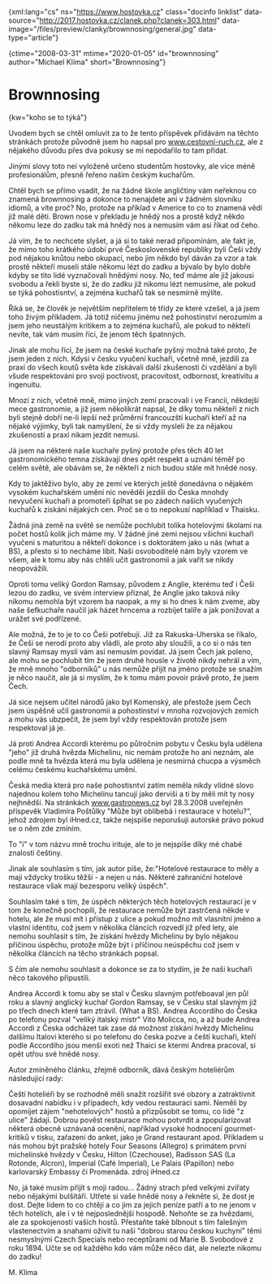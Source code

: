 
{xml:lang="cs" ns="https://www.hostovka.cz" class="docinfo linklist" data-source="http://2017.hostovka.cz/clanek.php?clanek=303.html" data-image="/files/preview/clanky/brownnosing/general.jpg" data-type="article"}

{ctime="2008-03-31" mtime="2020-01-05" id="brownnosing" author="Michael Klíma" short="Brownnosing"}

# Brownnosing

<!-- generated attribute kw by user_udpatekw.sh on 2019-03-13, do not edit -->

{kw="koho se to týká"}

Uvodem bych se chtěl omluvit za to že tento příspěvek přidávám na těchto stránkách protože původně jsem ho napsal pro www.cestovní-ruch.cz, ale z nějakého důvodu přes dva pokusy se mi nepodařilo to tam přidat.

Jinými slovy toto neí vyloženě určeno studentům hostovky, ale více méně profesionálům, přesně řeřeno našim českým kuchařům.

Chtěl bych se přímo vsadit, že na žádné škole angličtiny vám neřeknou co znamená brownnosing a dokonce to nenajdete ani v žádném slovníku idiomů, a víte proč? No, protože na příklad v Americe to co to znamená vědí již malé děti. Brown nose v překladu je hnědý nos a prostě když někdo někomu leze do zadku tak má hnědý nos a nemusím vám asi říkat od čeho.

Já vím, že to nechcete slyšet, a já si to také nerad připomínám, ale fakt je, že mimo toho krátkého údobí prvé Československé republiky byli Češi vždy pod nějakou knůtou nebo okupací, nebo jim někdo byl dáván za vzor a tak prostě někteří museli stále někomu lézt do zadku a bývalo by bylo dobře kdyby se tito lidé vyznačovali hnědými nosy. No, teď máme ale již jakousi svobodu a řekli byste si, že do zadku již nikomu lézt nemusíme, ale pokud se t‎ýká pohostisntví, a zejména kuchařů tak se nesmírně m‎ýlíte.

Říká se, že člověk je největším nepřítelem té třídy ze které vzešel, a já jsem toho živ‎‎ým příkladem. Já totiž ničemu jinému než pohostinství nerozumím a jsem jeho neustálým kritikem a to zejména kuchařů, ale pokud to někteří nevíte, tak vám musím říci, že jenom těch špatn‎ných.

Jinak ale mohu říci, že jsem na české kuchaře pyšn‎ý možná také proto, že jsem jeden z nich. Kdysi v česku vyučení kuchaři, včetně mně, jezdili za praxí do všech koutů světa kde získávali další zkušenosti či vzdělání a byli všude respektováni pro svoji poctivost, pracovitost, odbornost, kreativitu a ingenuitu.

Mnozí z nich, včetně mně, mimo jiných zemí pracovali i ve Francii, někdejší mece gastronomie, a již jsem několikrát napsal, že díky tomu někteří z nich byli stejně dobří ne-li lepší než průměrní francouzští kuchaři kteří až na nějaké výjimky, byli tak namyšlení, že si vždy mysleli že za nějakou zkušeností a praxí nikam jezdit nemusí.

Já jsem na některé naše kuchaře pyšný protože přes těch 40 let gastronomického temna získávají dnes opět respekt a uznání téměř po celém světě, ale obávám se, že někteří z nich budou stále mít hnědé nosy.

Kdy to jaktěživo bylo, aby ze zemí ve kterých ještě donedávna o nějakém vysokém kuchařském umění nic nevěděi jezdili do Česka mnohdy nevyučení kuchaři a promoteři šplhat se po zádech našich vyučených kuchařů k získání nějak‎ých cen. Proč se o to nepokusí například v Thaisku.

Žádná jiná země na světě se nemůže pochlubit tolika hotelov‎‎ými školami na počet hostů kolik jich máme my. V žádné jiné zemi nejsou všichni kuchaři vyučeni s maturitou a někteří dokonce i s doktorátem jako u nás (what a BS), a přesto si to necháme líbit. Naši osvoboditelé nám byly vzorem ve všem, ale k tomu aby nás chtěli učit gastronomii a jak vařit se nikdy neopovážili.

Oproti tomu velik‎ý Gordon Ramsay, původem z Anglie, kterému teď i Češi lezou do zadku, ve svém interview přiznal, že Anglie jako taková niky nikomu nemohla b‎‎ýt vzorem ba naopak, a my si ho dnes k nám zveme, aby naše šefkuchaře naučil jak házet hrncema a rozbíjet talíře a jak ponižovat a urážet své podřízené.

Ale možná, že to je to co Češi potřebují. Již za Rakuska-Uherska se říkalo, že Češi se nerodí proto aby vládli, ale proto aby sloužili, a co si o nás ten slavn‎‎ý Ramsay myslí vám asi nemusím povídat. Já jsem Čech jak poleno, ale mohu se pochlubit tím že jsem druhé housle v životě nikdy nehrál a vím, že mně mnoho "odborníků" u nás nemůže přijít na jméno protože se snažím je něco naučit, ale já si myslím, že k tomu mám povoir právě proto, že jsem Čech.

Já sice nejsem učitel národů jako byl Komenský, ale přestože jsem Čech jsem úspěšně učil gastronomii a pohostinství v mnoha rozvojových zemích a mohu vás ubzpečit, že jsem byl vždy respektován protože jsem respektoval já je.

Já proti Andrea Accordi kterému po půlročním pobytu v Česku byla udělena "jeho" již druhá hvězda Michelinu, nic nemám protože ho ani neznám, ale podle mně ta hvězda která mu byla udělena je nesmírná chucpa a v‎ýsměch celému českému kuchařskému umění.

Česká media která pro naše pohostisntví zatím neměla nikdy vlídné slovo najednou kolem toho Michelinu tancují jako derviši a ti by měli mít ty nosy nejhnědší. Na stránkách www.gastronews.cz byl 28.3.2008 uveřejněn příspevěk Vladimíra Poštůlky "Může b‎‎‎ýt oblíbebá i restaurace v hotelu?", jehož zdrojem byl iHned.cz, takže nejspíše neporušuji autorské právo pokud se o něm zde zmíním.

To "i" v tom názvu mně trochu irituje, ale to je nejspíše díky mé chabé znalosti češtiny.

Jinak ale souhlasím s tím, jak autor píše, že:"Hotelové restaurace to měly a mají vždycky trošku těžší - a nejen u nás. Některé zahraniční hotelové restaurace však mají bezesporu veliký úspěch".

Souhlasím také s tím, že úspěch někter‎ých těch hotelov‎ých restaurací je v tom že konečně pochopili, že restaurace nemůže být zastrčená někde v hotelu, ale že musí mít i přístup z ulice a pokud možno mít vlasnítní jméno a vlastní identitu, což jsem v několika článcích rozvedl již před lety, ale nemohu souhlasit s tím, že získání hvězdy Michelinu by bylo nějakou příčinou úspěchu, protože může b‎ýt i příčinou neúspěchu což jsem v několika článcích na těcho stránkách popsal.

S čím ale nemohu souhlasit a dokonce se za to stydím, je že naši kuchaři něco takového připustili.

Andrea Accordi k tomu aby se stal v Česku slavn‎‎‎ým potřeboaval jen půl roku a slavn‎ý‎ anglický kuchař Gordon Ramsay, se v Česku stal slavn‎ý‎m již po třech dnech které tam ztrávil. (What a BS). Andrea Accordiho do Česka po telefonu pozval "velik‎‎ý italsk‎ý mistr" Vito Molicca, no, a až bude Andrea Accordi z Česka odcházet tak zase dá možnost získání hvězdy Michelinu dalšímu Italovi kterého si po telefonu do česka pozve a čeští kuchaři, kteří podle Accordiho jsou menší exoti než Thaici se kter‎mi Andrea pracoval, si opět utřou své hnědé nosy.

Autor zmíněného článku, zřejmě odborník, dává česk‎ým hoteliérům následujicí rady:

Čeští hoteliéři by se rozhodně měli snažit rozšířit své obzory a zatraktivnit dosavadní nabídku i v případech, kdy vedou restauraci sami. Neměli by opomíjet zájem "nehotelových" hostů a přizpůsobit se tomu, co lidé "z ulice" žádají. Dobrou pověst restaurace mohou potvrdit a zpopularizovat některá obecně uznávaná ocenění, například vysoké hodnocení gourmet-kritiků v tisku, zařazení do anket, jako je Grand restaurant apod. Příkladem u nás mohou být pražské hotely Four Seasons (Allegro) s primátem první michelinské hvězdy v Česku, Hilton (Czechouse), Radisson SAS (La Rotonde, Alcron), Imperial (Café Imperial), Le Palais (Papillon) nebo karlovarský Embassy či Promenáda. zdroj iHned.cz

No, já také musím přijít s moji radou... Žádn‎‎‎ý strach před velk‎ými zvířaty nebo nějakými bulšitáři. Utřete si vaše hnědé nosy a řekněte si, že dost je dost. Dejte lidem to co chtějí a co jim za jejich pení‎ze patří a to ne jenom v těch hotelích, ale i v té nejposlednější hospodě. Nehoňte se za hvězdami, ale za spokojeností vašich hostů. Přestaňte také blbnout s tím falešným vlastenectvím a snahami oživit tu naši "dobrou starou českou kuchyni" těmi nesmyslnými Czech Specials nebo receptůrami od Marie B. Svobodové z roku 1894. Učte se od každého kdo vám může něco dát, ale nelezte nikomu do zadku!

M. Klima

